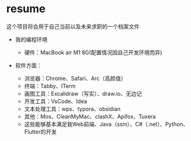 # resume

这个项目将会用于自己当前以及未来求职的一个档案文件

- 我的编程环境
  - 硬件：MacBook air M1 8G(配置情况因自己开发环境而异)

- 软件方面：
  - 浏览器：Chrome、Safari、Arc（高颜值）
  - 终端：Tabby、ITerm
  - 画图工具：Excalidraw（写实）、draw.io、无边记
  - 开发工具：VsCode、Idea
  - 文本处理工具：wps、typora、obsidian
  - 其他：Mos、CleanMyMac、clashX、Apifox、Tuxera
  - 这些能够基本满足我Web前端、Java（ssm）、C#（.net）、Python、Flutter的开发

